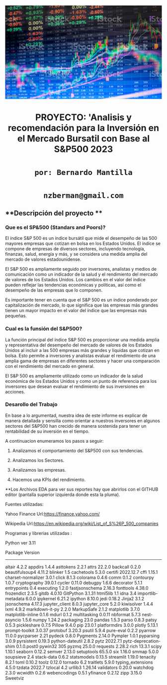 <p align='center'>
<img src ='bursatil_image.jpg'alt="alt text" width="600" height="300"><p>

<h1 align='center'>
 <b>PROYECTO:</b>
 <b>'Analisis y recomendación para la Inversión en el Mercado Bursatil con Base al S&P500 2023</b>
</h1>
 
# <h1 align="center">**`por: Bernardo Mantilla`**</h1>
# <h1 align="center">**`nzberman@gmail.com`**</h1>


## **Descripción del proyecto **


### **Que es el SP&500 (Standars and Poors)?**
El índice S&P 500 es un índice bursátil que mide el desempeño de las 500 mayores empresas que cotizan en bolsa en los Estados Unidos. El índice se compone de empresas de diversos sectores, incluyendo tecnología, finanzas, salud, energía y más, y se considera una medida amplia del mercado de valores estadounidense.

El S&P 500 es ampliamente seguido por inversores, analistas y medios de comunicación como un indicador de la salud y el rendimiento del mercado de valores de los Estados Unidos. Los cambios en el valor del índice pueden reflejar las tendencias económicas y políticas, así como el desempeño de las empresas que lo componen.

Es importante tener en cuenta que el S&P 500 es un índice ponderado por capitalización de mercado, lo que significa que las empresas más grandes tienen un mayor impacto en el valor del índice que las empresas más pequeñas.

### **Cual es la funsión del S&P500?**
La función principal del índice S&P 500 es proporcionar una medida amplia y representativa del desempeño del mercado de valores de los Estados Unidos al incluir a las 500 empresas más grandes y líquidas que cotizan en bolsa. Esto permite a inversores y analistas evaluar el rendimiento de una amplia gama de empresas en diferentes sectores y hacer una comparación con el rendimiento del mercado en general.

El S&P 500 es ampliamente utilizado como un indicador de la salud económica de los Estados Unidos y como un punto de referencia para los inversores que desean evaluar el rendimiento de sus inversiones en acciones. 

### **Desarollo del Trabajo**
En base a lo argumentad,  nuestra idea de este informe es explicar de manera detallada y sensilla como orientar a nuestros inversores en algunos sectores del S&P500  han crecido de manera sostenida para tener un rentabilidad de su inversión en el tiempo.

A continuacion enumeramos los pasos a seguir:

1. Analizamos el comportamiento del S&P500 con sus tendencias.

2. Analizamos los Sectores.

3. Analizamos las empresas.

4. Hacemos una KPIs del rendimiento.

**Los Archivos EDA para ver sus reportes hay que abrirlos con el GITHUB editor (pantalla superior izquierda donde esta la pluma).


Fuentes utilizadas:

Yahoo Finance
Url:https://finance.yahoo.com/

Wikipedia
Url:https://en.wikipedia.org/wiki/List_of_S%26P_500_companies


Programas y librerias utilizadas :

Python ver 3.11

Package               Version
--------------------- -----------
altair                4.2.2
appdirs               1.4.4
asttokens             2.2.1
attrs                 22.2.0
backcall              0.2.0
beautifulsoup4        4.11.2
blinker               1.5
cachetools            5.3.0
certifi               2022.12.7
cffi                  1.15.1
charset-normalizer    3.0.1
click                 8.1.3
colorama              0.4.6
comm                  0.1.2
contourpy             1.0.7
cryptography          39.0.1
cycler                0.11.0
debugpy               1.6.6
decorator             5.1.1
entrypoints           0.4
executing             1.2.0
fastjsonschema        2.16.3
fonttools             4.38.0
frozendict            2.3.5
gitdb                 4.0.10
GitPython             3.1.31
html5lib              1.1
idna                  3.4
importlib-metadata    6.0.0
ipykernel             6.21.2
ipython               8.10.0
jedi                  0.18.2
Jinja2                3.1.2
jsonschema            4.17.3
jupyter_client        8.0.3
jupyter_core          5.2.0
kiwisolver            1.4.4
lxml                  4.9.2
markdown-it-py        2.2.0
MarkupSafe            2.1.2
matplotlib            3.7.0
matplotlib-inline     0.1.6
mdurl                 0.1.2
multitasking          0.0.11
nbformat              5.7.3
nest-asyncio          1.5.6
numpy                 1.24.2
packaging             23.0
pandas                1.5.3
parso                 0.8.3
patsy                 0.5.3
pickleshare           0.7.5
Pillow                9.4.0
pip                   23.0.1
platformdirs          3.0.0
plotly                5.13.1
prompt-toolkit        3.0.37
protobuf              3.20.3
psutil                5.9.4
pure-eval             0.2.2
pyarrow               11.0.0
pycparser             2.21
pydeck                0.8.0
Pygments              2.14.0
Pympler               1.0.1
pyparsing             3.0.9
pyrsistent            0.19.3
python-dateutil       2.8.2
pytz                  2022.7.1
pytz-deprecation-shim 0.1.0.post0
pywin32               305
pyzmq                 25.0.0
requests              2.28.2
rich                  13.3.1
scipy                 1.10.1
seaborn               0.12.2
semver                2.13.0
setuptools            65.5.0
six                   1.16.0
smmap                 5.0.0
soupsieve             2.4
stack-data            0.6.2
statsmodels           0.13.5
streamlit             1.19.0
tenacity              8.2.1
toml                  0.10.2
toolz                 0.12.0
tornado               6.2
traitlets             5.9.0
typing_extensions     4.5.0
tzdata                2022.7
tzlocal               4.2
urllib3               1.26.14
validators            0.20.0
watchdog              2.3.0
wcwidth               0.2.6
webencodings          0.5.1
yfinance              0.2.12
zipp                  3.15.0
Sweetviz
